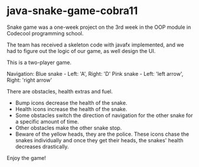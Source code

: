 # java-snake-game-cobra11
Snake game was a one-week project on the 3rd week in the OOP module in Codecool programming school.

The team has received a skeleton code with javafx implemented, 
and we had to figure out the logic of our game, as well design the UI.

This is a two-player game.

Navigation:
Blue snake - Left: 'A', Right: 'D'
Pink snake - Left: 'left arrow', Right: 'right arrow'

There are obstacles, health extras and fuel.
- Bump icons decrease the health of the snake.
- Health icons increase the health of the snake.
- Some obstacles switch the direction of navigation for the other snake for a specific amount of time.
- Other obstacles make the other snake stop.
- Beware of the yellow heads, they are the police. 
  These icons chase the snakes individually and once they get their heads, the snakes' health decreases drastically.
  
  
Enjoy the game!

